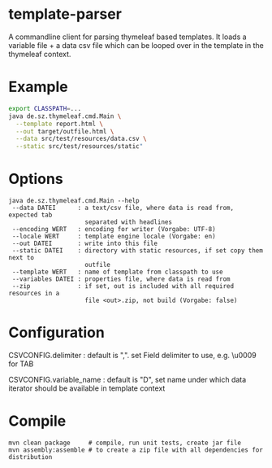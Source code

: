 # template-parser

A commandline client for parsing thymeleaf based templates. It loads a variable file + a data csv file which can be looped over in the template in the thymeleaf context.

# Example

```bash
export CLASSPATH=...
java de.sz.thymeleaf.cmd.Main \
  --template report.html \
  --out target/outfile.html \
  --data src/test/resources/data.csv \
  --static src/test/resources/static"
```

# Options

```
java de.sz.thymeleaf.cmd.Main --help
 --data DATEI      : a text/csv file, where data is read from, expected tab
                     separated with headlines
 --encoding WERT   : encoding for writer (Vorgabe: UTF-8)
 --locale WERT     : template engine locale (Vorgabe: en)
 --out DATEI       : write into this file
 --static DATEI    : directory with static resources, if set copy them next to
                     outfile
 --template WERT   : name of template from classpath to use
 --variables DATEI : properties file, where data is read from
 --zip             : if set, out is included with all required resources in a
                     file <out>.zip, not build (Vorgabe: false)
```

# Configuration

CSVCONFIG.delimiter
: default is ",". set Field delimiter to use, e.g. \u0009 for TAB 

CSVCONFIG.variable_name 
: default is "D", set name under which data iterator should be available in template context

# Compile

```
mvn clean package     # compile, run unit tests, create jar file
mvn assembly:assemble # to create a zip file with all dependencies for distribution
```
